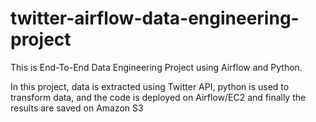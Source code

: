 # twitter-airflow-data-engineering-project
This is End-To-End Data Engineering Project using Airflow and Python. 

In this project, data is extracted using Twitter API, python is used to transform data, and the code is deployed on Airflow/EC2 and finally the results are saved on Amazon S3

